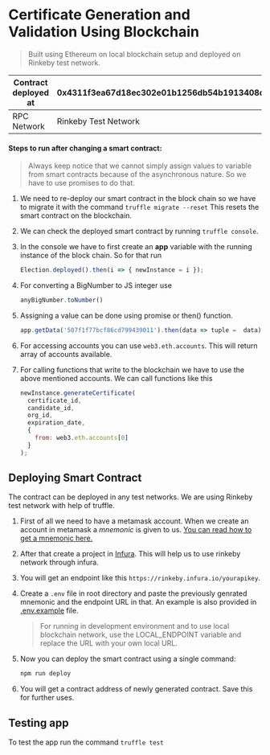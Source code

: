 # Certificate Generation and Validation Using Blockchain

> Built using Ethereum on local blockchain setup and deployed on Rinkeby test network.

Contract deployed at | 0x4311f3ea67d18ec302e01b1256db54b1913408d8
------------ | -------------
RPC Network | Rinkeby Test Network

 

#### Steps to run after changing a smart contract:

> Always keep notice that we cannot simply assign values to variable from smart contracts because of the asynchronous nature. So we have to use promises to do that.

1. We need to re-deploy our smart contract in the block chain so we have to migrate it with the command `truffle migrate --reset` This resets the smart contract on the blockchain.

1. We can check the deployed smart contract by running `truffle console`.

1. In the console we have to first create an **app** variable with the running instance of the block chain. So for that run
    ```javascript
    Election.deployed().then(i => { newInstance = i });
    ```

1. For converting a BigNumber to JS integer use
    ```javascript
    anyBigNumber.toNumber()
    ```

1. Assigning a value can be done using promise or then() function.
    ```javascript 
    app.getData('507f1f77bcf86cd799439011').then(data => tuple =  data)
    ```

1. For accessing accounts you can use `web3.eth.accounts`. This will return array of accounts available.

1. For calling functions that write to the blockchain we have to use the above mentioned accounts. We can call functions like this
    ```javascript
    newInstance.generateCertificate(
      certificate_id,
      candidate_id,
      org_id,
      expiration_date,
      {
        from: web3.eth.accounts[0]
      }
    );
    ```

## Deploying Smart Contract

The contract can be deployed in any test networks. We are using Rinkeby test network with help of truffle.

1. First of all we need to have a metamask account. When we create an account in metamask a _mnemonic_ is given to us. [You can read how to get a mnemonic here.](https://support.dex.top/hc/en-us/articles/360004125614-How-to-Create-Mnemonic-Phrase-with-MetaMask-)

1. After that create a project in [Infura](https://infura.io). This will help us to use rinkeby network through infura.

1. You will get an endpoint like this  `https://rinkeby.infura.io/yourapikey`.
1. Create a `.env` file in root directory and paste the previously genrated mnemonic and the endpoint URL in that. An example is also provided in [.env.example](./.env.example) file.
    > For running in development environment and to use local blockchain network, use the LOCAL_ENDPOINT variable and replace the URL with your own local URL.

1. Now you can deploy the smart contract using a single command: 
    ```BASH
    npm run deploy
    ```

1. You will get a contract address of newly generated contract. Save this for further uses.

## Testing app

To test the app run the command `truffle test`
